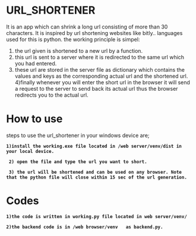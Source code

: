 # URL_SHORTENER
It is an app which can shrink a long url consisting of more than 30 characters. It is inspired by url shortening websites like bitly.. 
languages used for this is python.
the working principle is simpel:
1) the url given is shortened to a new url by a function.
2) this url is sent to a server where it is redirected to the same url which you had entered.
3) these url are stored in the server file as dictionary which contains the values and keys as the corresponding actual url and the shortened url.
4)finally whenever you will enter  the short url in the browser it will send a request to the server to send back its actual url thus the browser redirects you to the actual url.
# How to use
steps to use the url_shortener in your windows device are;<b>
 ```codetype
 1)install the working.exe file located in /web server/venv/dist in your local device.
 ```
```
 2) open the file and type the url you want to short.
 ```
```
 3) the url will be shortened and can be used on any browser. Note that the python file will close within 15 sec of the url generation.
 ```
 
 # Codes
 
 ```
 1)the code is written in working.py file located in web server/venv/
 ```
 ```
 2)the backend code is in /web browser/venv   as backend.py.
 ```
 

